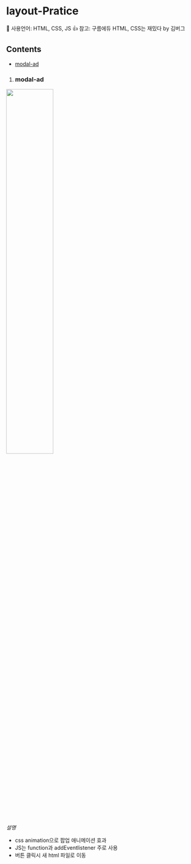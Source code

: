 # layout-Pratice
👾 사용언어: HTML, CSS, JS
👍 참고: 구름에듀 HTML, CSS는 재밌다 by 김버그

## Contents
- [modal-ad](#modal-ad)


1. ### modal-ad
<img src = "https://user-images.githubusercontent.com/68528752/110639847-8696d500-81f3-11eb-9b50-af16638b301c.gif" width = "50%">


_설명_
- css animation으로 팝업 애니메이션 효과
- JS는 function과 addEventlistener 주로 사용
- 버튼 클릭시 새 html 파일로 이동



